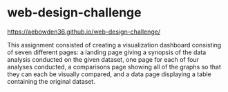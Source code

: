 # web-design-challenge
https://aebowden36.github.io/web-design-challenge/

This assignment consisted of creating a visualization dashboard consisting of seven different pages:
a landing page giving a synopsis of the data analysis conducted on the given dataset, one page for each of four analyses conducted, a comparisons page showing all of the graphs so that they can each be visually compared, and a data page displaying a table containing the original dataset. 
